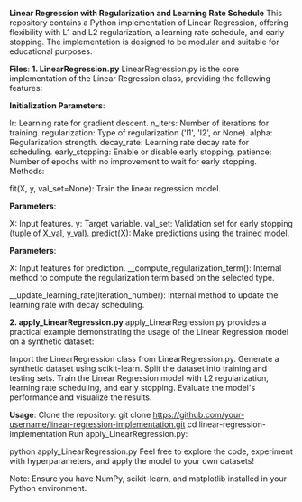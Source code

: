 **Linear Regression with Regularization and Learning Rate Schedule**
This repository contains a Python implementation of Linear Regression, offering flexibility with L1 and L2 regularization, a learning rate schedule, and early stopping. The implementation is designed to be modular and suitable for educational purposes.

**Files**:
**1. LinearRegression.py**
LinearRegression.py is the core implementation of the Linear Regression class, providing the following features:

**Initialization Parameters**:

lr: Learning rate for gradient descent.
n_iters: Number of iterations for training.
regularization: Type of regularization ('l1', 'l2', or None).
alpha: Regularization strength.
decay_rate: Learning rate decay rate for scheduling.
early_stopping: Enable or disable early stopping.
patience: Number of epochs with no improvement to wait for early stopping.
Methods:

fit(X, y, val_set=None): Train the linear regression model.

**Parameters**:

X: Input features.
y: Target variable.
val_set: Validation set for early stopping (tuple of X_val, y_val).
predict(X): Make predictions using the trained model.

**Parameters**:

X: Input features for prediction.
__compute_regularization_term(): Internal method to compute the regularization term based on the selected type.

__update_learning_rate(iteration_number): Internal method to update the learning rate with decay scheduling.

**2. apply_LinearRegression.py**
apply_LinearRegression.py provides a practical example demonstrating the usage of the Linear Regression model on a synthetic dataset:

Import the LinearRegression class from LinearRegression.py.
Generate a synthetic dataset using scikit-learn.
Split the dataset into training and testing sets.
Train the Linear Regression model with L2 regularization, learning rate scheduling, and early stopping.
Evaluate the model's performance and visualize the results.

**Usage**:
Clone the repository:
git clone https://github.com/your-username/linear-regression-implementation.git
cd linear-regression-implementation
Run apply_LinearRegression.py:

python apply_LinearRegression.py
Feel free to explore the code, experiment with hyperparameters, and apply the model to your own datasets!

Note: Ensure you have NumPy, scikit-learn, and matplotlib installed in your Python environment.